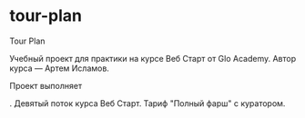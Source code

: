 # tour-plan

Tour Plan

Учебный проект для практики на курсе Веб Старт от Glo Academy. Автор курса — Артем Исламов.

Проект выполняет

. Девятый поток курса Веб Старт. Тариф "Полный фарш" с куратором.